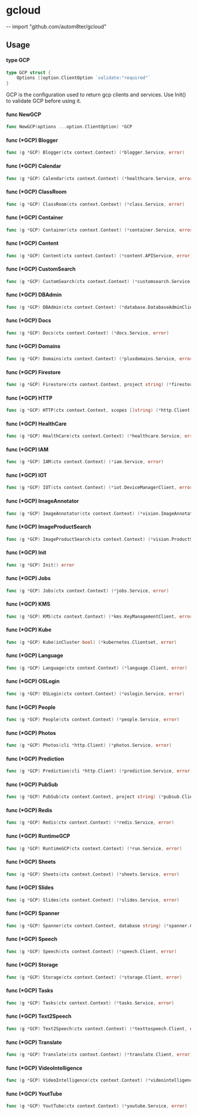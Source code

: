 # gcloud
--
    import "github.com/autom8ter/gcloud"


## Usage

#### type GCP

```go
type GCP struct {
	Options []option.ClientOption `validate:"required"`
}
```

GCP is the configuration used to return gcp clients and services. Use Init() to
validate GCP before using it.

#### func  NewGCP

```go
func NewGCP(options ...option.ClientOption) *GCP
```

#### func (*GCP) Blogger

```go
func (g *GCP) Blogger(ctx context.Context) (*blogger.Service, error)
```

#### func (*GCP) Calendar

```go
func (g *GCP) Calendar(ctx context.Context) (*healthcare.Service, error)
```

#### func (*GCP) ClassRoom

```go
func (g *GCP) ClassRoom(ctx context.Context) (*class.Service, error)
```

#### func (*GCP) Container

```go
func (g *GCP) Container(ctx context.Context) (*container.Service, error)
```

#### func (*GCP) Content

```go
func (g *GCP) Content(ctx context.Context) (*content.APIService, error)
```

#### func (*GCP) CustomSearch

```go
func (g *GCP) CustomSearch(ctx context.Context) (*customsearch.Service, error)
```

#### func (*GCP) DBAdmin

```go
func (g *GCP) DBAdmin(ctx context.Context) (*database.DatabaseAdminClient, error)
```

#### func (*GCP) Docs

```go
func (g *GCP) Docs(ctx context.Context) (*docs.Service, error)
```

#### func (*GCP) Domains

```go
func (g *GCP) Domains(ctx context.Context) (*plusdomains.Service, error)
```

#### func (*GCP) Firestore

```go
func (g *GCP) Firestore(ctx context.Context, project string) (*firestore.Client, error)
```

#### func (*GCP) HTTP

```go
func (g *GCP) HTTP(ctx context.Context, scopes []string) (*http.Client, error)
```

#### func (*GCP) HealthCare

```go
func (g *GCP) HealthCare(ctx context.Context) (*healthcare.Service, error)
```

#### func (*GCP) IAM

```go
func (g *GCP) IAM(ctx context.Context) (*iam.Service, error)
```

#### func (*GCP) IOT

```go
func (g *GCP) IOT(ctx context.Context) (*iot.DeviceManagerClient, error)
```

#### func (*GCP) ImageAnnotator

```go
func (g *GCP) ImageAnnotator(ctx context.Context) (*vision.ImageAnnotatorClient, error)
```

#### func (*GCP) ImageProductSearch

```go
func (g *GCP) ImageProductSearch(ctx context.Context) (*vision.ProductSearchClient, error)
```

#### func (*GCP) Init

```go
func (g *GCP) Init() error
```

#### func (*GCP) Jobs

```go
func (g *GCP) Jobs(ctx context.Context) (*jobs.Service, error)
```

#### func (*GCP) KMS

```go
func (g *GCP) KMS(ctx context.Context) (*kms.KeyManagementClient, error)
```

#### func (*GCP) Kube

```go
func (g *GCP) Kube(inCluster bool) (*kubernetes.Clientset, error)
```

#### func (*GCP) Language

```go
func (g *GCP) Language(ctx context.Context) (*language.Client, error)
```

#### func (*GCP) OSLogin

```go
func (g *GCP) OSLogin(ctx context.Context) (*oslogin.Service, error)
```

#### func (*GCP) People

```go
func (g *GCP) People(ctx context.Context) (*people.Service, error)
```

#### func (*GCP) Photos

```go
func (g *GCP) Photos(cli *http.Client) (*photos.Service, error)
```

#### func (*GCP) Prediction

```go
func (g *GCP) Prediction(cli *http.Client) (*prediction.Service, error)
```

#### func (*GCP) PubSub

```go
func (g *GCP) PubSub(ctx context.Context, project string) (*pubsub.Client, error)
```

#### func (*GCP) Redis

```go
func (g *GCP) Redis(ctx context.Context) (*redis.Service, error)
```

#### func (*GCP) RuntimeGCP

```go
func (g *GCP) RuntimeGCP(ctx context.Context) (*run.Service, error)
```

#### func (*GCP) Sheets

```go
func (g *GCP) Sheets(ctx context.Context) (*sheets.Service, error)
```

#### func (*GCP) Slides

```go
func (g *GCP) Slides(ctx context.Context) (*slides.Service, error)
```

#### func (*GCP) Spanner

```go
func (g *GCP) Spanner(ctx context.Context, database string) (*spanner.Client, error)
```

#### func (*GCP) Speech

```go
func (g *GCP) Speech(ctx context.Context) (*speech.Client, error)
```

#### func (*GCP) Storage

```go
func (g *GCP) Storage(ctx context.Context) (*storage.Client, error)
```

#### func (*GCP) Tasks

```go
func (g *GCP) Tasks(ctx context.Context) (*tasks.Service, error)
```

#### func (*GCP) Text2Speech

```go
func (g *GCP) Text2Speech(ctx context.Context) (*texttospeech.Client, error)
```

#### func (*GCP) Translate

```go
func (g *GCP) Translate(ctx context.Context) (*translate.Client, error)
```

#### func (*GCP) VideoIntelligence

```go
func (g *GCP) VideoIntelligence(ctx context.Context) (*videointelligence.Client, error)
```

#### func (*GCP) YoutTube

```go
func (g *GCP) YoutTube(ctx context.Context) (*youtube.Service, error)
```
